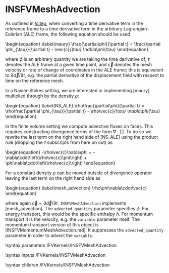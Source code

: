 # INSFVMeshAdvection

As outlined in [!citep](maury1996characteristics), when converting a time
derivative term in the reference frame to a time derivative term in the
arbitrary Lagrangian-Eulerian (ALE) frame, the following equation should be used

\begin{equation}
\label{maury}
\frac{\partial\phi}{\partial t} = \frac{\partial \phi_{\tau}}{\partial t} -
\vec{c}_{\tau} \nabla\phi_{\tau}
\end{equation}

where $\phi$ is an arbitrary quantity we are taking the time derivative of,
$\tau$ denotes the ALE frame at a given time point, and $\vec{c}$ denotes the
mesh velocity or rate of change of coordinates in the ALE frame; this is
equivalent to $\partial\vec{d}/\partial t$, e.g. the partial derivative of the
displacement field with respect to time on the reference mesh.

In a Navier-Stokes setting, we are interested in implementing [maury] multiplied
through by the density $\rho$:

\begin{equation}
\label{NS_ALE}
\rho\frac{\partial\phi}{\partial t} = \rho\frac{\partial \phi_{\tau}}{\partial t} -
\rho\vec{c}_{\tau} \nabla\phi_{\tau}
\end{equation}

In the finite volume setting we compute advective fluxes on faces. This requires
constructing divergence terms of the form $\nabla \cdot \Box$. To do so we
rewrite the last term on the right hand side of [NS_ALE] using the product rule
(dropping the $\tau$ subscripts from here on out) as

\begin{equation}
-\rho\vec{c}\nabla\phi = -\nabla\cdot\left(\rho\vec{c}\phi\right) +
\phi\nabla\cdot\left(\rho\vec{c}\right)
\end{equation}

For a constant density $\rho$ can be moved outside of divergence operator
leaving the last term on the right hand side as

\begin{equation}
\label{mesh_advection}
\rho\phi\nabla\cdot\vec{c}
\end{equation}

where again $\vec{c} = \partial\vec{d}/\partial t$. `INSFVMeshAdvection`
implements [mesh_advection]. The `advected_quantity` parameter  specifies $\phi$. For
energy transport, this would be the specific enthalpy $h$. For momentum
transport it is the velocity, e.g. the `variable` parameter itself. The momentum
transport version of this object is [INSFVMomentumMeshAdvection.md]. It
suppresses the `advected_quantity` parameter in order to advect the `variable`.

!syntax parameters /FVKernels/INSFVMeshAdvection

!syntax inputs /FVKernels/INSFVMeshAdvection

!syntax children /FVKernels/INSFVMeshAdvection
